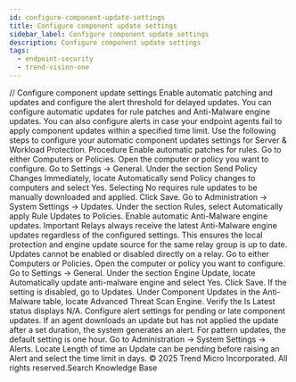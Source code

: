 ```yaml
---
id: configure-component-update-settings
title: Configure component update settings
sidebar_label: Configure component update settings
description: Configure component update settings
tags:
  - endpoint-security
  - trend-vision-one
---
```


/*<![CDATA[*/ $('#title').html($('meta[name=map-description]').attr('content')); /*]]>*/ Configure component update settings Enable automatic patching and updates and configure the alert threshold for delayed updates. You can configure automatic updates for rule patches and Anti-Malware engine updates. You can also configure alerts in case your endpoint agents fail to apply component updates within a specified time limit. Use the following steps to configure your automatic component updates settings for Server & Workload Protection. Procedure Enable automatic patches for rules. Go to either Computers or Policies. Open the computer or policy you want to configure. Go to Settings → General. Under the section Send Policy Changes Immediately, locate Automatically send Policy changes to computers and select Yes. Selecting No requires rule updates to be manually downloaded and applied. Click Save. Go to Administration → System Settings → Updates. Under the section Rules, select Automatically apply Rule Updates to Policies. Enable automatic Anti-Malware engine updates. Important Relays always receive the latest Anti-Malware engine updates regardless of the configured settings. This ensures the local protection and engine update source for the same relay group is up to date. Updates cannot be enabled or disabled directly on a relay. Go to either Computers or Policies. Open the computer or policy you want to configure. Go to Settings → General. Under the section Engine Update, locate Automatically update anti-malware engine and select Yes. Click Save. If the setting is disabled, go to Updates. Under Component Updates in the Anti-Malware table, locate Advanced Threat Scan Engine. Verify the Is Latest status displays N/A. Configure alert settings for pending or late component updates. If an agent downloads an update but has not applied the update after a set duration, the system generates an alert. For pattern updates, the default setting is one hour. Go to Administration → System Settings → Alerts. Locate Length of time an Update can be pending before raising an Alert and select the time limit in days. © 2025 Trend Micro Incorporated. All rights reserved.Search Knowledge Base